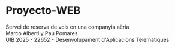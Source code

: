 # Proyecto-WEB
Servei de reserva de vols en una companyia aèria   
Marco Alberti y Pau Pomares   
UIB 2025 - 22652 - Desenvolupament d'Aplicacions Telemàtiques    
